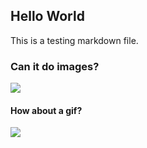 ## Hello World

This is a testing markdown file.

### Can it do images?

![](https://cdn.mos.cms.futurecdn.net/MMwRCjVEaoJPP4dBBugWFY.jpg)


#### How about a gif?


![](https://media.giphy.com/media/26ufdipQqU2lhNA4g/giphy.gif)
